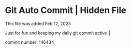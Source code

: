 # Git Auto Commit | Hidden File

This file was added Feb 12, 2025

Just for fun and keeping my daily git commit active 🤪

commit number: 146434
